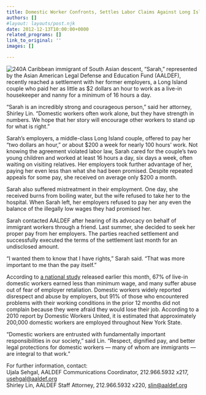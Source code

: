 ```yaml
---
title: Domestic Worker Confronts, Settles Labor Claims Against Long Island Couple
authors: []
#layout: layouts/post.njk
date: 2012-12-13T10:00:00+0000
related_programs: []
link_to_original: ''
images: []

---
```

![240](/uploads/240_domestic%20workers.jpg)A Caribbean immigrant of South Asian descent, “Sarah,” represented by the Asian American Legal Defense and Education Fund (AALDEF), recently reached a settlement with her former employers, a Long Island couple who paid her as little as $2 dollars an hour to work as a live-in housekeeper and nanny for a minimum of 16 hours a day.

“Sarah is an incredibly strong and courageous person,” said her attorney, Shirley Lin. “Domestic workers often work alone, but they have strength in numbers. We hope that her story will encourage other workers to stand up for what is right.”

Sarah’s employers, a middle-class Long Island couple, offered to pay her “two dollars an hour,” or about $200 a week for nearly 100 hours’ work. Not knowing the agreement violated labor law, Sarah cared for the couple’s two young children and worked at least 16 hours a day, six days a week, often waiting on visiting relatives. Her employers took further advantage of her, paying her even less than what she had been promised. Despite repeated appeals for some pay, she received on average only $200 a month.

Sarah also suffered mistreatment in their employment. One day, she received burns from boiling water, but the wife refused to take her to the hospital. When Sarah left, her employers refused to pay her any even the balance of the illegally low wages they had promised her.

Sarah contacted AALDEF after hearing of its advocacy on behalf of immigrant workers through a friend. Last summer, she decided to seek her proper pay from her employers. The parties reached settlement and successfully executed the terms of the settlement last month for an undisclosed amount.

“I wanted them to know that I have rights,” Sarah said. “That was more important to me than the pay itself.”

According to [a national study](https://www.domesticworkers.org/pdfs/HomeEconomicsEnglish.pdf) released earlier this month, 67% of live-in domestic workers earned less than minimum wage, and many suffer abuse out of fear of employer retaliation. Domestic workers widely reported disrespect and abuse by employers, but 91% of those who encountered problems with their working conditions in the prior 12 months did not complain because they were afraid they would lose their job. According to a 2010 report by Domestic Workers United, it is estimated that approximately 200,000 domestic workers are employed throughout New York State.

“Domestic workers are entrusted with fundamentally important responsibilities in our society,” said Lin. “Respect, dignified pay, and better legal protections for domestic workers — many of whom are immigrants — are integral to that work.”

For further information, contact:  
Ujala Sehgal, AALDEF Communications Coordinator, 212.966.5932 x217, usehgal@aaldef.org  
Shirley Lin, AALDEF Staff Attorney, 212.966.5932 x220, slin@aaldef.org